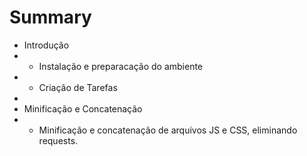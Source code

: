 # Summary

* Introdução
* * Instalação e preparacação do ambiente
* * Criação de Tarefas
* 
* Minificação e Concatenação
* * Minificação e concatenação de arquivos JS e CSS, eliminando requests. 